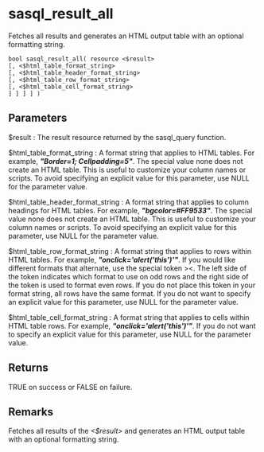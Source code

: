 <!-- loio3bdfebe86c5f10149a93f32be807efce -->

# sasql\_result\_all

Fetches all results and generates an HTML output table with an optional formatting string.



```
bool sasql_result_all( resource <$result> 
[, <$html_table_format_string> 
[, <$html_table_header_format_string> 
[, <$html_table_row_format_string> 
[, <$html_table_cell_format_string> 
] ] ] ] )
```



## Parameters

$result
:   The result resource returned by the sasql\_query function.

$html\_table\_format\_string
:   A format string that applies to HTML tables. For example, ***"Border=1; Cellpadding=5"***. The special value none does not create an HTML table. This is useful to customize your column names or scripts. To avoid specifying an explicit value for this parameter, use NULL for the parameter value.

$html\_table\_header\_format\_string
:   A format string that applies to column headings for HTML tables. For example, ***"bgcolor=\#FF9533"***. The special value none does not create an HTML table. This is useful to customize your column names or scripts. To avoid specifying an explicit value for this parameter, use NULL for the parameter value.

$html\_table\_row\_format\_string
:   A format string that applies to rows within HTML tables. For example, ***"onclick='alert\('this'\)'"***. If you would like different formats that alternate, use the special token \><. The left side of the token indicates which format to use on odd rows and the right side of the token is used to format even rows. If you do not place this token in your format string, all rows have the same format. If you do not want to specify an explicit value for this parameter, use NULL for the parameter value.

$html\_table\_cell\_format\_string
:   A format string that applies to cells within HTML table rows. For example, ***"onclick='alert\('this'\)'"***. If you do not want to specify an explicit value for this parameter, use NULL for the parameter value.



## Returns

TRUE on success or FALSE on failure.



## Remarks

Fetches all results of the *<$result\>* and generates an HTML output table with an optional formatting string.

